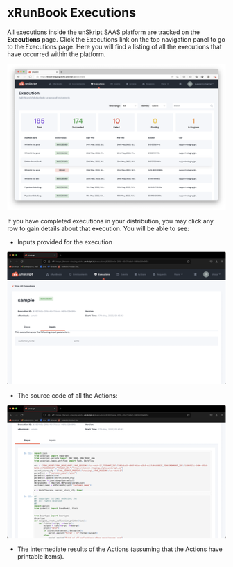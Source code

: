 # xRunBook Executions

All executions inside the unSkript SAAS platform are tracked on the **Executions** page. Click the Executions link on the top navigation panel to go to the Executions page. Here you will find a listing of all the executions that have occurred within the platform.



![Executions history](<../../.gitbook/assets/Screen Shot 2022-05-24 at 12.37.35 PM.png>)

If you have completed executions in your distribution, you may click any row to gain details about that execution. You will be able to see:

* Inputs provided for the execution

![](<../../.gitbook/assets/Screenshot 2022-08-02 at 12.13.07 PM.png>)

* The source code of all the Actions:

![](<../../.gitbook/assets/Screenshot 2022-08-02 at 12.15.41 PM.png>)

* The intermediate results of the Actions (assuming that the Actions have printable items).
